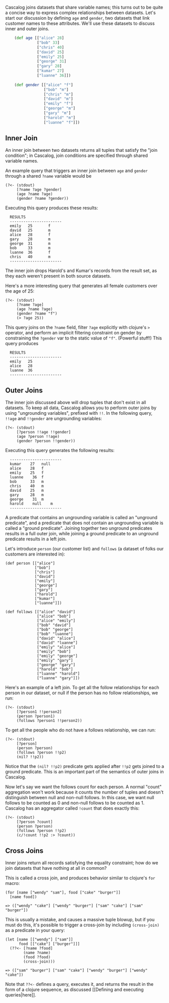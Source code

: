 Cascalog joins datasets that share variable names; this turns out to be quite a concise way to express complex relationships between datasets. Let's start our discussion by defining `age` and `gender`, two datasets that link customer names to these attributes. We'll use these datasets to discuss inner and outer joins.

```clojure
    (def age [["alice" 28]
              ["bob" 33]
              ["chris" 40]
              ["david" 25]
              ["emily" 25]
              ["george" 31]
              ["gary" 28]
              ["kumar" 27]
              ["luanne" 36]])
 
    (def gender [["alice" "f"]
                 ["bob" "m"]
                 ["chris" "m"]
                 ["david" "m"]
                 ["emily" "f"]
                 ["george" "m"]
                 ["gary" "m"]
                 ["harold" "m"]
                 ["luanne" "f"]])
```

## Inner Join ##

An inner join between two datasets returns all tuples that satisfy the "join condition"; in Cascalog, join conditions are specified through shared variable names. 

An example query that triggers an inner join between `age` and `gender` through a shared `?name` variable would be

    (?<- (stdout)
         [?name ?age ?gender]
         (age ?name ?age)
         (gender ?name ?gender))

Executing this query produces these results:

      RESULTS
      -----------------------
      emily   25	   f
      david	  25	   m
      alice	  28	   f
      gary	  28	   m
      george  31	   m
      bob	  33	   m
      luanne  36	   f
      chris	  40	   m
      -----------------------

The inner join drops Harold's and Kumar's records from the result set, as they each weren't present in both source datasets.

Here's a more interesting query that generates all female customers over the age of 25:

    (?<- (stdout)
         [?name ?age]
         (age ?name ?age)
         (gender ?name "f")
         (> ?age 25))

This query joins on the `?name` field, filter `?age` explicitly with clojure's `>` operator, and perform an implicit filtering constraint on gender by constraining the `?gender` var to the static value of `"f"`. (Powerful stuff!) This query produces

      RESULTS
      -----------------------
      emily	  25
      alice	  28
      luanne  36
      -----------------------

## Outer Joins ##

The inner join discussed above will drop tuples that don't exist in all datasets. To keep all data, Cascalog allows you to perform outer joins by using "ungrounding variables", prefixed with `!!`. In the following query, `!!age` and `!!gender` are ungrounding variables:

    (?<- (stdout)
         [?person !!age !!gender]
         (age ?person !!age)
         (gender ?person !!gender))

Executing this query generates the following results:

      -----------------------
      kumar	   27 	null
      alice	   28 	f
      emily	   25 	f
      luanne	36 	f
      bob	   33 	m
      chris	   40 	m
      david	   25 	m
      gary	   28 	m
      george	31 	m
      harold	null	m
      -----------------------

A predicate that contains an ungrounding variable is called an "unground predicate", and a predicate that does not contain an ungrounding variable is called a "ground predicate". Joining together two unground predicates results in a full outer join, while joining a ground predicate to an unground predicate results in a left join.

Let's introduce `person` (our customer list) and `follows` (a dataset of folks our customers are interested in):

    (def person [["alice"]
                 ["bob"]
                 ["chris"]
                 ["david"]
                 ["emily"]
                 ["george"]
                 ["gary"]
                 ["harold"]
                 ["kumar"]
                 ["luanne"]])

    (def follows [["alice" "david"]
                  ["alice" "bob"]
                  ["alice" "emily"]
                  ["bob" "david"]
                  ["bob" "george"]
                  ["bob" "luanne"]
                  ["david" "alice"]
                  ["david" "luanne"]
                  ["emily" "alice"]
                  ["emily" "bob"]
                  ["emily" "george"]
                  ["emily" "gary"]
                  ["george" "gary"]
                  ["harold" "bob"]
                  ["luanne" "harold"]
                  ["luanne" "gary"]])

Here's an example of a left join. To get all the follow relationships for each person in our dataset, or null if the person has no follow relationships, we run:

    (?<- (stdout)
         [?person1 !!person2]
         (person ?person1)
         (follows ?person1 !!person2))

To get all the people who do not have a follows relationship, we can run:

    (?<- (stdout)
         [?person]
         (person ?person)
         (follows ?person !!p2)
         (nil? !!p2))

Notice that the `(nil? !!p2)` predicate gets applied after `!!p2` gets joined to a ground predicate. This is an important part of the semantics of outer joins in Cascalog.

Now let's say we want the follows count for each person. A normal "count" aggregation won't work because it counts the number of tuples and doesn't distinguish between null and non-null follows. In this case, we want null follows to be counted as 0 and non-null follows to be counted as 1. Cascalog has an aggregator called `!count` that does exactly this:

    (?<- (stdout)
         [?person ?count]
         (person ?person)
         (follows ?person !!p2)
         (c/!count !!p2 :> ?count))

## Cross Joins ##

Inner joins return all records satisfying the equality constraint; how do we join datasets that have nothing at all in common?

This is called a cross join, and produces behavior similar to clojure's `for` macro:

    (for [name ["wendy" "sam"], food ["cake" "burger"]]
      [name food])

    => (["wendy" "cake"] ["wendy" "burger"] ["sam" "cake"] ["sam" "burger"])

This is usually a mistake, and causes a massive tuple blowup, but if you must do this, it's possible to trigger a cross-join by including `(cross-join)` as a predicate in your query:

    (let [name [["wendy"] ["sam"]]
          food [["cake"] ["burger"]]]
      (??<- [?name ?food]
            (name ?name)
            (food ?food)
            (cross-join)))

    => (["sam" "burger"] ["sam" "cake"] ["wendy" "burger"] ["wendy" "cake"])

Note that `??<-` defines a query, executes it, and returns the result in the form of a clojure sequence, as discussed [[Defining and executing queries|here]].
